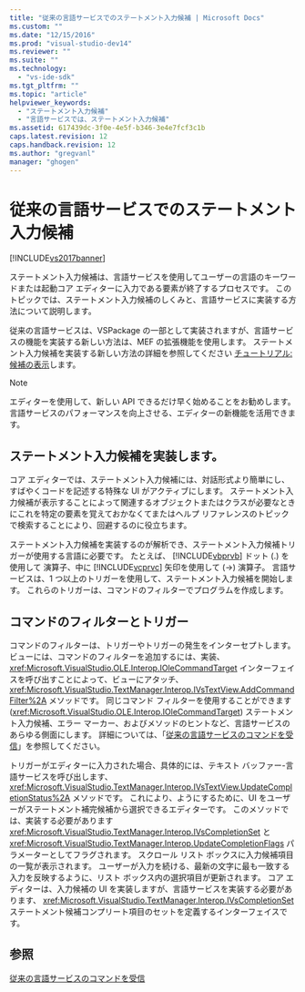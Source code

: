 ```yaml
---
title: "従来の言語サービスでのステートメント入力候補 | Microsoft Docs"
ms.custom: ""
ms.date: "12/15/2016"
ms.prod: "visual-studio-dev14"
ms.reviewer: ""
ms.suite: ""
ms.technology: 
  - "vs-ide-sdk"
ms.tgt_pltfrm: ""
ms.topic: "article"
helpviewer_keywords: 
  - "ステートメント入力候補"
  - "言語サービスでは、ステートメント入力候補"
ms.assetid: 617439dc-3f0e-4e5f-b346-3e4e7fcf3c1b
caps.latest.revision: 12
caps.handback.revision: 12
ms.author: "gregvanl"
manager: "ghogen"
---
```

# 従来の言語サービスでのステートメント入力候補
[!INCLUDE[vs2017banner](../../code-quality/includes/vs2017banner.md)]

ステートメント入力候補は、言語サービスを使用してユーザーの言語のキーワードまたは起動コア エディターに入力である要素が終了するプロセスです。 このトピックでは、ステートメント入力候補のしくみと、言語サービスに実装する方法について説明します。  
  
 従来の言語サービスは、VSPackage の一部として実装されますが、言語サービスの機能を実装する新しい方法は、MEF の拡張機能を使用します。 ステートメント入力候補を実装する新しい方法の詳細を参照してください [チュートリアル: 候補の表示](../../extensibility/walkthrough-displaying-statement-completion.md)します。  
  
> [!NOTE]
>  エディターを使用して、新しい API できるだけ早く始めることをお勧めします。 言語サービスのパフォーマンスを向上させる、エディターの新機能を活用できます。  
  
## ステートメント入力候補を実装します。  
 コア エディターでは、ステートメント入力候補には、対話形式より簡単にし、すばやくコードを記述する特殊な UI がアクティブにします。 ステートメント入力候補が表示することによって関連するオブジェクトまたはクラスが必要なときにこれを特定の要素を覚えておかなくてまたはヘルプ リファレンスのトピックで検索することにより、回避するのに役立ちます。  
  
 ステートメント入力候補を実装するのが解析でき、ステートメント入力候補トリガーが使用する言語に必要です。 たとえば、 [!INCLUDE[vbprvb](../../code-quality/includes/vbprvb_md.md)] ドット \(.\) を使用して 演算子、中に [!INCLUDE[vcprvc](../../debugger/includes/vcprvc_md.md)] 矢印を使用して \(\-\>\) 演算子。 言語サービスは、1 つ以上のトリガーを使用して、ステートメント入力候補を開始します。 これらのトリガーは、コマンドのフィルターでプログラムを作成します。  
  
## コマンドのフィルターとトリガー  
 コマンドのフィルターは、トリガーやトリガーの発生をインターセプトします。 ビューには、コマンドのフィルターを追加するには、実装、 <xref:Microsoft.VisualStudio.OLE.Interop.IOleCommandTarget> インターフェイスを呼び出すことによって、ビューにアタッチ、 <xref:Microsoft.VisualStudio.TextManager.Interop.IVsTextView.AddCommandFilter%2A> メソッドです。 同じコマンド フィルターを使用することができます \(<xref:Microsoft.VisualStudio.OLE.Interop.IOleCommandTarget>\) ステートメント入力候補、エラー マーカー、およびメソッドのヒントなど、言語サービスのあらゆる側面にします。 詳細については、「[従来の言語サービスのコマンドを受信](../../extensibility/internals/intercepting-legacy-language-service-commands.md)」を参照してください。  
  
 トリガーがエディターに入力された場合、具体的には、テキスト バッファー\-言語サービスを呼び出します、 <xref:Microsoft.VisualStudio.TextManager.Interop.IVsTextView.UpdateCompletionStatus%2A> メソッドです。 これにより、ようにするために、UI をユーザーがステートメント補完候補から選択できるエディターです。 このメソッドでは、実装する必要があります <xref:Microsoft.VisualStudio.TextManager.Interop.IVsCompletionSet> と <xref:Microsoft.VisualStudio.TextManager.Interop.UpdateCompletionFlags> パラメーターとしてフラグされます。 スクロール リスト ボックスに入力候補項目の一覧が表示されます。 ユーザーが入力を続ける、最新の文字に最も一致する入力を反映するように、リスト ボックス内の選択項目が更新されます。 コア エディターは、入力候補の UI を実装しますが、言語サービスを実装する必要があります、 <xref:Microsoft.VisualStudio.TextManager.Interop.IVsCompletionSet> ステートメント候補コンプリート項目のセットを定義するインターフェイスです。  
  
## 参照  
 [従来の言語サービスのコマンドを受信](../../extensibility/internals/intercepting-legacy-language-service-commands.md)